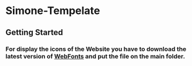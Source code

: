 # Simone-Tempelate


## Getting Started

### For display the icons of the Website you have to download the latest version of **[WebFonts](https://fontawesome.com/download)** and put the file on the main folder.
